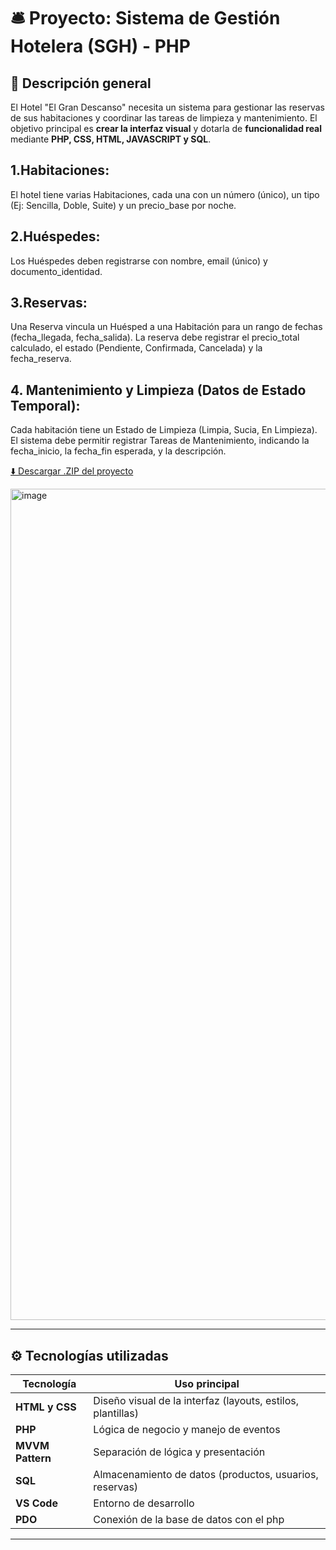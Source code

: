 # 🛎️ Proyecto: Sistema de Gestión Hotelera (SGH) - PHP

## 🧩 Descripción general
El Hotel "El Gran Descanso" necesita un sistema para gestionar las reservas de sus habitaciones y coordinar las tareas de limpieza y mantenimiento. El objetivo principal es **crear la interfaz visual** y dotarla de **funcionalidad real** mediante **PHP, CSS, HTML, JAVASCRIPT y SQL**.
## 1.Habitaciones:
El hotel tiene varias Habitaciones, cada una con un número (único), un tipo (Ej: Sencilla, Doble, Suite) y un precio_base por noche.
## 2.Huéspedes:
Los Huéspedes deben registrarse con nombre, email (único) y documento_identidad.
## 3.Reservas:
Una Reserva vincula un Huésped a una Habitación para un rango de fechas (fecha_llegada, fecha_salida).
La reserva debe registrar el precio_total calculado, el estado (Pendiente, Confirmada, Cancelada) y la fecha_reserva.
## 4. Mantenimiento y Limpieza (Datos de Estado Temporal):
Cada habitación tiene un Estado de Limpieza (Limpia, Sucia, En Limpieza).
El sistema debe permitir registrar Tareas de Mantenimiento, indicando la fecha_inicio, la fecha_fin esperada, y la descripción.


[⬇️ Descargar .ZIP del proyecto](optativa_dam/GestionGranDescanso/GranDescanso.zip)

<img width="2560" height="1330" alt="image" src="https://github.com/user-attachments/assets/a1ea69af-140e-4fa9-9e03-ff1dfebec648" />


---

## ⚙️ Tecnologías utilizadas

| Tecnología | Uso principal |
|-------------|----------------|
| **HTML y CSS** | Diseño visual de la interfaz (layouts, estilos, plantillas) |
| **PHP** | Lógica de negocio y manejo de eventos |
| **MVVM Pattern** | Separación de lógica y presentación |
| **SQL** | Almacenamiento de datos (productos, usuarios, reservas) |
| **VS Code** | Entorno de desarrollo |
| **PDO** | Conexión de la base de datos con el php |

---
